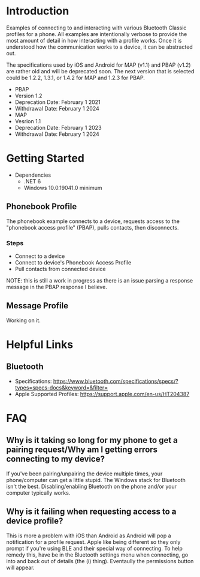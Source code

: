 # Introduction
Examples of connecting to and interacting with various Bluetooth Classic profiles for a phone. All examples are intentionally verbose to provide the most amount of detail in how interacting with a profile works. Once it is understood how the communication works to a device, it can be abstracted out.

The specifications used by iOS and Android for MAP (v1.1) and PBAP (v1.2) are rather old and will be deprecated soon. The next version that is selected could be 1.2.2, 1.3.1, or 1.4.2 for MAP and 1.2.3 for PBAP.

 - PBAP 
  - Version 1.2
  - Deprecation Date: February 1 2021
  - Withdrawal Date: February 1 2024
 - MAP 
  - Vesrion 1.1
  - Deprecation Date: February 1 2023
  - Withdrawal Date: February 1 2024
 
# Getting Started
- Dependencies
  -  .NET 6
  -  Windows 10.0.19041.0 minimum

## Phonebook Profile
The phonebook example connects to a device, requests access to the "phonebook access profile" (PBAP), pulls contacts, then disconnects.

### Steps
- Connect to a device
- Connect to device's Phonebook Access Profile
- Pull contacts from connected device

NOTE: this is still a work in progress as there is an issue parsing a response message in the PBAP response I believe.

## Message Profile
Working on it.

# Helpful Links
## Bluetooth
 - Specifications: https://www.bluetooth.com/specifications/specs/?types=specs-docs&keyword=&filter=
 - Apple Supported Profiles: https://support.apple.com/en-us/HT204387

# FAQ

## Why is it taking so long for my phone to get a pairing request/Why am I getting errors connecting to my device?
If you've been pairing/unpairing the device multiple times, your phone/computer can get a little stupid. The Windows stack for Bluetooth isn't the best. Disabling/enabling Bluetooth on the phone and/or your computer typically works.

## Why is it failing when requesting access to a device profile?
This is more a problem with iOS than Android as Android will pop a notification for a profile request. Apple like being different so they only prompt if you're using BLE and their special way of connecting. To help remedy this, have be in the Bluetooth settings menu when connecting, go into and back out of details (the (i) thing). Eventaully the permissions button will appear.
